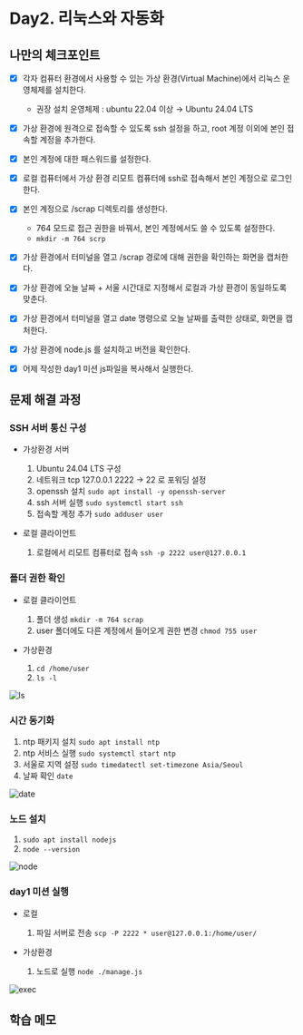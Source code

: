 # Day2. 리눅스와 자동화

## 나만의 체크포인트

-   [x] 각자 컴퓨터 환경에서 사용할 수 있는 가상 환경(Virtual Machine)에서 리눅스 운영체제를 설치한다.

    -   권장 설치 운영체제 : ubuntu 22.04 이상 &rightarrow; Ubuntu 24.04 LTS

-   [x] 가상 환경에 원격으로 접속할 수 있도록 ssh 설정을 하고, root 계정 이외에 본인 접속할 계정을 추가한다.

-   [x] 본인 계정에 대한 패스워드를 설정한다.

-   [x] 로컬 컴퓨터에서 가상 환경 리모트 컴퓨터에 ssh로 접속해서 본인 계정으로 로그인한다.

-   [x] 본인 계정으로 /scrap 디렉토리를 생성한다.

    -   764 모드로 접근 권한을 바꿔서, 본인 계정에서도 쓸 수 있도록 설정한다.
    -   `mkdir -m 764 scrp`

-   [x] 가상 환경에서 터미널을 열고 /scrap 경로에 대해 권한을 확인하는 화면을 캡처한다.

-   [x] 가상 환경에 오늘 날짜 + 서울 시간대로 지정해서 로컬과 가상 환경이 동일하도록 맞춘다.

-   [x] 가상 환경에서 터미널을 열고 date 명령으로 오늘 날짜를 출력한 상태로, 화면을 캡처한다.

-   [x] 가상 환경에 node.js 를 설치하고 버전을 확인한다.

-   [x] 어제 작성한 day1 미션 js파일을 복사해서 실행한다.

## 문제 해결 과정

### SSH 서버 통신 구성

-   가상환경 서버

    1. Ubuntu 24.04 LTS 구성
    2. 네트워크 tcp 127.0.0.1 2222 &rightarrow; 22 로 포워딩 설정
    3. openssh 설치 `sudo apt install -y openssh-server`
    4. ssh 서버 실행 `sudo systemctl start ssh`
    5. 접속할 계정 추가 `sudo adduser user`

-   로컬 클라이언트

    1. 로컬에서 리모트 컴퓨터로 접속 `ssh -p 2222 user@127.0.0.1`

### 폴더 권한 확인

-   로컬 클라이언트

    1. 폴더 생성 `mkdir -m 764 scrap`
    2. user 폴더에도 다른 계정에서 들어오게 권한 변경 `chmod 755 user`

-   가상환경

    1. `cd /home/user`
    2. `ls -l`

![ls](https://gist.github.com/user-attachments/assets/3c5c5e4e-6f3d-4513-b1a4-495dc99fbb42)

### 시간 동기화

1.  ntp 패키지 설치 `sudo apt install ntp`
2.  ntp 서비스 실행 `sudo systemctl start ntp`
3.  서울로 지역 설정 `sudo timedatectl set-timezone Asia/Seoul`
4.  날짜 확인 `date`

![date](https://gist.github.com/user-attachments/assets/f7100d06-0a75-4449-b02c-4844623ecfc7)

### 노드 설치

1. `sudo apt install nodejs`
2. `node --version`

![node](https://gist.github.com/user-attachments/assets/48983c7b-cd3d-4eb4-ab7a-fab6b04b7173)

### day1 미션 실행

-   로컬

    1. 파일 서버로 전송 `scp -P 2222 * user@127.0.0.1:/home/user/`

-   가상환경

    1. 노드로 실행 `node ./manage.js`

![exec](https://gist.github.com/user-attachments/assets/4721a796-5d42-457a-a76b-2fc3983bd7a3)

## 학습 메모
